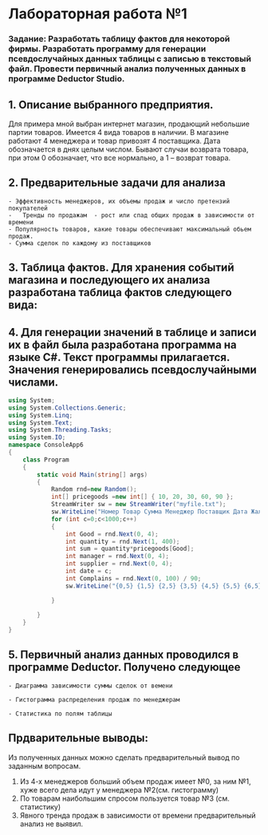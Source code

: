 # Лабораторная работа №1

### Задание:   Разработать таблицу фактов для некоторой фирмы. Разработать программу для генерации псевдослучайных данных таблицы с записью в текстовый файл. Провести первичный анализ полученных данных в программе Deductor Studio.

## 1.	 Описание выбранного предприятия.
Для примера мной выбран интернет магазин, продающий небольшие партии товаров. Имеется 4 вида товаров в наличии. В магазине работают 4 менеджера и товар привозят 4 поставщика.  Дата обозначается в днях целым числом. Бывают случаи возврата товара, при этом 0 обозначает, что все нормально, а 1 – возврат товара.

## 2.	Предварительные задачи для анализа
    - Эффективность менеджеров, их объемы продаж и число претензий покупателей 
    -	Тренды по продажам  - рост или спад общих продаж в зависимости от времени
    - Популярность товаров, какие товары обеспечивают максимальный обьем продаж.
    - Сумма сделок по каждому из поставщиков

## 3.	Таблица фактов. Для хранения событий магазина и последующего их анализа разработана таблица фактов следующего вида:
 
## 4.	Для генерации значений в таблице и записи их в файл была разработана программа на языке C#. Текст программы прилагается. Значения генерировались псевдослучайными числами.
``` C#
using System;
using System.Collections.Generic;
using System.Linq;
using System.Text;
using System.Threading.Tasks;
using System.IO;
namespace ConsoleApp6
{
    class Program
    {
        static void Main(string[] args)
        {
            Random rnd=new Random();
            int[] pricegoods =new int[] { 10, 20, 30, 60, 90 };
            StreamWriter sw = new StreamWriter("myfile.txt");
            sw.WriteLine("Номер Товар Сумма Менеджер Поставщик Дата Жалобы");
            for (int c=0;c<1000;c++)
            {
                int Good = rnd.Next(0, 4);
                int quantity = rnd.Next(1, 400);
                int sum = quantity*pricegoods[Good];
                int manager = rnd.Next(0, 4);
                int supplier = rnd.Next(0, 4);
                int date = c;
                int Complains = rnd.Next(0, 100) / 90;
                sw.WriteLine("{0,5} {1,5} {2,5} {3,5} {4,5} {5,5} {6,5}", c, Good, sum, manager, supplier, date, Complains);

            }
           
        }
    }
}
```

## 5.	Первичный анализ данных проводился в программе Deductor. Получено следующее
    - Диаграмма зависимости суммы сделок от вемени
 
    - Гистограмма распределения продаж по менеджерам
 
    - Статистика по полям таблицы

 

## Прдварительные выводы:
Из полученных данных можно сделать предварительный вывод по заданным вопросам.
1.	Из 4-х менеджеров больший объем продаж имеет №0,  за ним №1, хуже всего дела идут у менеджера №2(см. гистограмму)
2.	По товарам наибольшим спросом пользуется товар №3 (см. статистику)
3.	Явного тренда продаж в зависимости от времени предварительный анализ не выявил.

